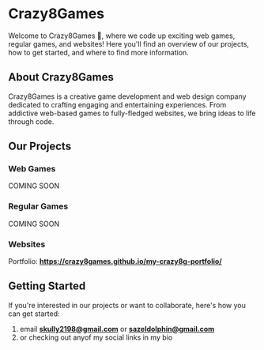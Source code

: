 # Crazy8Games

Welcome to Crazy8Games 👋, where we code up exciting web games, regular games, and websites! Here you'll find an overview of our projects, how to get started, and where to find more information.

## About Crazy8Games
Crazy8Games is a creative game development and web design company dedicated to crafting engaging and entertaining experiences. From addictive web-based games to fully-fledged websites, we bring ideas to life through code.

## Our Projects
### Web Games
COMING SOON

### Regular Games
COMING SOON

### Websites
Portfolio: **https://crazy8games.github.io/my-crazy8g-portfolio/**

## Getting Started
If you're interested in our projects or want to collaborate, here's how you can get started:

1. email **skully2198@gmail.com** or **sazeldolphin@gmail.com**
2. or checking out anyof my social links in my bio
